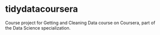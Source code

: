 # tidydatacoursera
Course project for Getting and Cleaning Data course on Coursera, part of the Data Science specialization.
